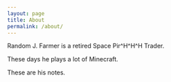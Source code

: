 ```yaml
---
layout: page
title: About
permalink: /about/
---
```


Random J. Farmer is a retired Space Pir^H^H^H Trader.

These days he plays a lot of Minecraft.

These are his notes.
